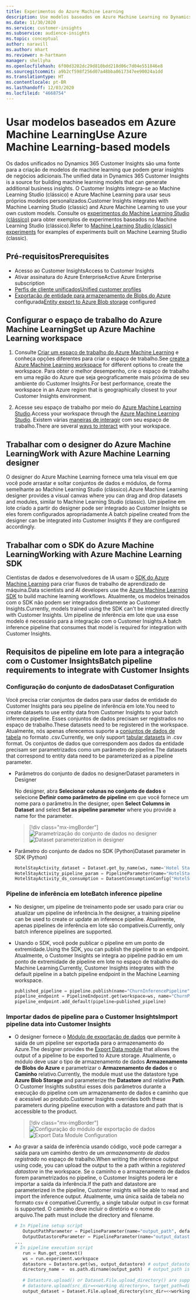 ```yaml
---
title: Experimentos do Azure Machine Learning
description: Use modelos baseados em Azure Machine Learning no Dynamics 365 Customer Insights.
ms.date: 11/30/2020
ms.service: customer-insights
ms.subservice: audience-insights
ms.topic: conceptual
author: naravill
ms.author: mhart
ms.reviewer: m-hartmann
manager: shellyha
ms.openlocfilehash: 6f00d3202dc29d810bdd218d06c7d04e551846e8
ms.sourcegitcommit: a9b2cf598f256d07a48bba8617347ee90024a1dd
ms.translationtype: HT
ms.contentlocale: pt-BR
ms.lasthandoff: 12/03/2020
ms.locfileid: "4668754"
---
```

# <a name="use-azure-machine-learning-based-models"></a><span data-ttu-id="a6a3e-103">Usar modelos baseados em Azure Machine Learning</span><span class="sxs-lookup"><span data-stu-id="a6a3e-103">Use Azure Machine Learning-based models</span></span>

<span data-ttu-id="a6a3e-104">Os dados unificados no Dynamics 365 Customer Insights são uma fonte para a criação de modelos de machine learning que podem gerar insights de negócios adicionais.</span><span class="sxs-lookup"><span data-stu-id="a6a3e-104">The unified data in Dynamics 365 Customer Insights is a source for building machine learning models that can generate additional business insights.</span></span> <span data-ttu-id="a6a3e-105">O Customer Insights integra-se ao Machine Learning Studio (clássico) e Azure Machine Learning para usar seus próprios modelos personalizados.</span><span class="sxs-lookup"><span data-stu-id="a6a3e-105">Customer Insights integrates with Machine Learning Studio (classic) and Azure Machine Learning to use your own custom models.</span></span> <span data-ttu-id="a6a3e-106">Consulte os [experimentos do Machine Learning Studio (clássico)](machine-learning-studio-experiments.md) para obter exemplos de experimentos baseados no Machine Learning Studio (clássico).</span><span class="sxs-lookup"><span data-stu-id="a6a3e-106">Refer to [Machine Learning Studio (classic) experiments](machine-learning-studio-experiments.md) for examples of experiments built on Machine Learning Studio (classic).</span></span> 

## <a name="prerequisites"></a><span data-ttu-id="a6a3e-107">Pré-requisitos</span><span class="sxs-lookup"><span data-stu-id="a6a3e-107">Prerequisites</span></span>

- <span data-ttu-id="a6a3e-108">Acesso ao Customer Insights</span><span class="sxs-lookup"><span data-stu-id="a6a3e-108">Access to Customer Insights</span></span>
- <span data-ttu-id="a6a3e-109">Ativar assinatura do Azure Enterprise</span><span class="sxs-lookup"><span data-stu-id="a6a3e-109">Active Azure Enterprise subscription</span></span>
- [<span data-ttu-id="a6a3e-110">Perfis de cliente unificados</span><span class="sxs-lookup"><span data-stu-id="a6a3e-110">Unified customer profiles</span></span>](data-unification.md)
- <span data-ttu-id="a6a3e-111">[Exportação de entidade para armazenamento de Blobs do Azure](export-azure-blob-storage.md) configurada</span><span class="sxs-lookup"><span data-stu-id="a6a3e-111">[Entity export to Azure Blob storage](export-azure-blob-storage.md) configured</span></span>

## <a name="set-up-azure-machine-learning-workspace"></a><span data-ttu-id="a6a3e-112">Configurar o espaço de trabalho do Azure Machine Learning</span><span class="sxs-lookup"><span data-stu-id="a6a3e-112">Set up Azure Machine Learning workspace</span></span>

1. <span data-ttu-id="a6a3e-113">Consulte [Criar um espaço de trabalho do Azure Machine Learning](https://docs.microsoft.com/azure/machine-learning/concept-workspace#-create-a-workspace) e conheça opções diferentes para criar o espaço de trabalho.</span><span class="sxs-lookup"><span data-stu-id="a6a3e-113">See [create a Azure Machine Learning workspace](https://docs.microsoft.com/azure/machine-learning/concept-workspace#-create-a-workspace) for different options to create the workspace.</span></span> <span data-ttu-id="a6a3e-114">Para obter o melhor desempenho, crie o espaço de trabalho em uma região do Azure que seja geograficamente mais próxima de seu ambiente do Customer Insights.</span><span class="sxs-lookup"><span data-stu-id="a6a3e-114">For best performance, create the workspace in an Azure region that is geographically closest to your Customer Insights environment.</span></span>

1. <span data-ttu-id="a6a3e-115">Acesse seu espaço de trabalho por meio do [Azure Machine Learning Studio](https://ml.azure.com/).</span><span class="sxs-lookup"><span data-stu-id="a6a3e-115">Access your workspace through the [Azure Machine Learning Studio](https://ml.azure.com/).</span></span> <span data-ttu-id="a6a3e-116">Existem várias [maneiras de interagir](https://docs.microsoft.com/azure/machine-learning/concept-workspace#tools-for-workspace-interaction) com seu espaço de trabalho.</span><span class="sxs-lookup"><span data-stu-id="a6a3e-116">There are several [ways to interact](https://docs.microsoft.com/azure/machine-learning/concept-workspace#tools-for-workspace-interaction) with your workspace.</span></span>

## <a name="work-with-azure-machine-learning-designer"></a><span data-ttu-id="a6a3e-117">Trabalhar com o designer do Azure Machine Learning</span><span class="sxs-lookup"><span data-stu-id="a6a3e-117">Work with Azure Machine Learning designer</span></span>

<span data-ttu-id="a6a3e-118">O designer do Azure Machine Learning fornece uma tela visual em que você pode arrastar e soltar conjuntos de dados e módulos, de forma semelhante ao Machine Learning Studio (clássico).</span><span class="sxs-lookup"><span data-stu-id="a6a3e-118">Azure Machine Learning designer provides a visual canvas where you can drag and drop datasets and modules, similar to Machine Learning Studio (classic).</span></span> <span data-ttu-id="a6a3e-119">Um pipeline em lote criado a partir do designer pode ser integrado ao Customer Insights se eles forem configurados apropriadamente.</span><span class="sxs-lookup"><span data-stu-id="a6a3e-119">A batch pipeline created from the designer can be integrated into Customer Insights if they are configured accordingly.</span></span> 
   
## <a name="working-with-azure-machine-learning-sdk"></a><span data-ttu-id="a6a3e-120">Trabalhar com o SDK do Azure Machine Learning</span><span class="sxs-lookup"><span data-stu-id="a6a3e-120">Working with Azure Machine Learning SDK</span></span>

<span data-ttu-id="a6a3e-121">Cientistas de dados e desenvolvedores de IA usam o [SDK do Azure Machine Learning](https://docs.microsoft.com/python/api/overview/azure/ml/?view=azure-ml-py&preserve-view=true) para criar fluxos de trabalho de aprendizado de máquina.</span><span class="sxs-lookup"><span data-stu-id="a6a3e-121">Data scientists and AI developers use the [Azure Machine Learning SDK](https://docs.microsoft.com/python/api/overview/azure/ml/?view=azure-ml-py&preserve-view=true) to build machine learning workflows.</span></span> <span data-ttu-id="a6a3e-122">Atualmente, os modelos treinados com o SDK não podem ser integrados diretamente ao Customer Insights.</span><span class="sxs-lookup"><span data-stu-id="a6a3e-122">Currently, models trained using the SDK can't be integrated directly with Customer Insights.</span></span> <span data-ttu-id="a6a3e-123">Um pipeline de inferência em lote que usa esse modelo é necessário para a integração com o Customer Insights.</span><span class="sxs-lookup"><span data-stu-id="a6a3e-123">A batch inference pipeline that consumes that model is required for integration with Customer Insights.</span></span>

## <a name="batch-pipeline-requirements-to-integrate-with-customer-insights"></a><span data-ttu-id="a6a3e-124">Requisitos de pipeline em lote para a integração com o Customer Insights</span><span class="sxs-lookup"><span data-stu-id="a6a3e-124">Batch pipeline requirements to integrate with Customer Insights</span></span>

### <a name="dataset-configuration"></a><span data-ttu-id="a6a3e-125">Configuração do conjunto de dados</span><span class="sxs-lookup"><span data-stu-id="a6a3e-125">Dataset Configuration</span></span>

<span data-ttu-id="a6a3e-126">Você precisa criar conjuntos de dados para usar dados de entidade do Customer Insights para seu pipeline de inferência em lote.</span><span class="sxs-lookup"><span data-stu-id="a6a3e-126">You need to create datasets to use entity data from Customer Insights to your batch inference pipeline.</span></span> <span data-ttu-id="a6a3e-127">Esses conjuntos de dados precisam ser registrados no espaço de trabalho.</span><span class="sxs-lookup"><span data-stu-id="a6a3e-127">These datasets need to be registered in the workspace.</span></span> <span data-ttu-id="a6a3e-128">Atualmente, nós apenas oferecemos suporte a [conjuntos de dados de tabela](https://docs.microsoft.com/azure/machine-learning/how-to-create-register-datasets#tabulardataset) no formato .csv.</span><span class="sxs-lookup"><span data-stu-id="a6a3e-128">Currently, we only support [tabular datasets](https://docs.microsoft.com/azure/machine-learning/how-to-create-register-datasets#tabulardataset) in .csv format.</span></span> <span data-ttu-id="a6a3e-129">Os conjuntos de dados que correspondem aos dados da entidade precisam ser parametrizados como um parâmetro de pipeline.</span><span class="sxs-lookup"><span data-stu-id="a6a3e-129">The datasets that correspond to entity data need to be parameterized as a pipeline parameter.</span></span>
   
* <span data-ttu-id="a6a3e-130">Parâmetros do conjunto de dados no designer</span><span class="sxs-lookup"><span data-stu-id="a6a3e-130">Dataset parameters in Designer</span></span>
   
     <span data-ttu-id="a6a3e-131">No designer, abra **Selecionar colunas no conjunto de dados** e selecione **Definir como parâmetro de pipeline** em que você fornece um nome para o parâmetro.</span><span class="sxs-lookup"><span data-stu-id="a6a3e-131">In the designer, open **Select Columns in Dataset** and select **Set as pipeline parameter** where you provide a name for the parameter.</span></span>

     > [!div class="mx-imgBorder"]
     > <span data-ttu-id="a6a3e-132">![Parametrização do conjunto de dados no designer](media/intelligence-designer-dataset-parameters.png "Parametrização do conjunto de dados no designer")</span><span class="sxs-lookup"><span data-stu-id="a6a3e-132">![Dataset parameterization in designer](media/intelligence-designer-dataset-parameters.png "Dataset parameterization in designer")</span></span>
   
* <span data-ttu-id="a6a3e-133">Parâmetro do conjunto de dados no SDK (Python)</span><span class="sxs-lookup"><span data-stu-id="a6a3e-133">Dataset parameter in SDK (Python)</span></span>
   
   ```python
   HotelStayActivity_dataset = Dataset.get_by_name(ws, name='Hotel Stay Activity Data')
   HotelStayActivity_pipeline_param = PipelineParameter(name="HotelStayActivity_pipeline_param", default_value=HotelStayActivity_dataset)
   HotelStayActivity_ds_consumption = DatasetConsumptionConfig("HotelStayActivity_dataset", HotelStayActivity_pipeline_param)
   ```

### <a name="batch-inference-pipeline"></a><span data-ttu-id="a6a3e-134">Pipeline de inferência em lote</span><span class="sxs-lookup"><span data-stu-id="a6a3e-134">Batch inference pipeline</span></span>
  
* <span data-ttu-id="a6a3e-135">No designer, um pipeline de treinamento pode ser usado para criar ou atualizar um pipeline de inferência.</span><span class="sxs-lookup"><span data-stu-id="a6a3e-135">In the designer, a training pipeline can be used to create or update an inference pipeline.</span></span> <span data-ttu-id="a6a3e-136">Atualmente, apenas pipelines de inferência em lote são compatíveis.</span><span class="sxs-lookup"><span data-stu-id="a6a3e-136">Currently, only batch inference pipelines are supported.</span></span>

* <span data-ttu-id="a6a3e-137">Usando o SDK, você pode publicar o pipeline em um ponto de extremidade.</span><span class="sxs-lookup"><span data-stu-id="a6a3e-137">Using the SDK, you can publish the pipeline to an endpoint.</span></span> <span data-ttu-id="a6a3e-138">Atualmente, o Customer Insights se integra ao pipeline padrão em um ponto de extremidade de pipeline em lote no espaço de trabalho do Machine Learning.</span><span class="sxs-lookup"><span data-stu-id="a6a3e-138">Currently, Customer Insights integrates with the default pipeline in a batch pipeline endpoint in the Machine Learning workspace.</span></span>
   
   ```python
   published_pipeline = pipeline.publish(name="ChurnInferencePipeline", description="Published Churn Inference pipeline")
   pipeline_endpoint = PipelineEndpoint.get(workspace=ws, name="ChurnPipelineEndpoint") 
   pipeline_endpoint.add_default(pipeline=published_pipeline)
   ```

### <a name="import-pipeline-data-into-customer-insights"></a><span data-ttu-id="a6a3e-139">Importar dados de pipeline para o Customer Insights</span><span class="sxs-lookup"><span data-stu-id="a6a3e-139">Import pipeline data into Customer Insights</span></span>

* <span data-ttu-id="a6a3e-140">O designer fornece o [Módulo de exportação de dados](https://docs.microsoft.com/azure/machine-learning/algorithm-module-reference/export-data) que permite à saída de um pipeline ser exportada para o armazenamento do Azure.</span><span class="sxs-lookup"><span data-stu-id="a6a3e-140">The designer provides the [Export Data module](https://docs.microsoft.com/azure/machine-learning/algorithm-module-reference/export-data) that allows the output of a pipeline to be exported to Azure storage.</span></span> <span data-ttu-id="a6a3e-141">Atualmente, o módulo deve usar o tipo de armazenamento de dados **Armazenamento de Blobs do Azure** e parametrizar o **Armazenamento de dados** e o **Caminho** relativo.</span><span class="sxs-lookup"><span data-stu-id="a6a3e-141">Currently, the module must use the datastore type **Azure Blob Storage** and parameterize the **Datastore** and relative **Path**.</span></span> <span data-ttu-id="a6a3e-142">O Customer Insights substitui esses dois parâmetros durante a execução do pipeline com um armazenamento de dados e caminho que é acessível ao produto.</span><span class="sxs-lookup"><span data-stu-id="a6a3e-142">Customer Insights overrides both these parameters during pipeline execution with a datastore and path that is accessible to the product.</span></span>
   > [!div class="mx-imgBorder"]
   > <span data-ttu-id="a6a3e-143">![Configuração do módulo de exportação de dados](media/intelligence-designer-importdata.png "Configuração do módulo de exportação de dados")</span><span class="sxs-lookup"><span data-stu-id="a6a3e-143">![Export Data Module Configuration](media/intelligence-designer-importdata.png "Export Data Module Configuration")</span></span>
   
* <span data-ttu-id="a6a3e-144">Ao gravar a saída de inferência usando código, você pode carregar a saída para um caminho dentro de um *armazenamento de dados registrado* no espaço de trabalho.</span><span class="sxs-lookup"><span data-stu-id="a6a3e-144">When writing the inference output using code, you can upload the output to the a path within a *registered datastore* in the workspace.</span></span> <span data-ttu-id="a6a3e-145">Se o caminho e o armazenamento de dados forem parametrizados no pipeline, o Customer Insights poderá ler e importar a saída da inferência.</span><span class="sxs-lookup"><span data-stu-id="a6a3e-145">If the path and datastore are parameterized in the pipeline, Customer insights will be able to read and import the inference output.</span></span> <span data-ttu-id="a6a3e-146">Atualmente, uma única saída de tabela no formato csv é compatível.</span><span class="sxs-lookup"><span data-stu-id="a6a3e-146">Currently, a single tabular output in csv format is supported.</span></span> <span data-ttu-id="a6a3e-147">O caminho deve incluir o diretório e o nome do arquivo.</span><span class="sxs-lookup"><span data-stu-id="a6a3e-147">The path must include the directory and filename.</span></span>

   ```python
   # In Pipeline setup script
      OutputPathParameter = PipelineParameter(name="output_path", default_value="HotelChurnOutput/HotelChurnOutput.csv")
      OutputDatastoreParameter = PipelineParameter(name="output_datastore", default_value="workspaceblobstore")
   ...
   # In pipeline execution script
      run = Run.get_context()
      ws = run.experiment.workspace
      datastore = Datastore.get(ws, output_datastore) # output_datastore is parameterized
      directory_name =  os.path.dirname(output_path)  # output_path is parameterized.
      
      # Datastore.upload() or Dataset.File.upload_directory() are supported methods to uplaod the data
      # datastore.upload(src_dir=<<working directory>>, target_path=directory_name, overwrite=False, show_progress=True)
      output_dataset = Dataset.File.upload_directory(src_dir=<<working directory>>, target = (datastore, directory_name)) # Remove trailing "/" from directory_name
   ```
